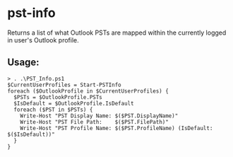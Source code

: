 # pst-info
Returns a list of what Outlook PSTs are mapped within the currently logged in user's Outlook profile.

## Usage:
```
> . .\PST_Info.ps1
$CurrentUserProfiles = Start-PSTInfo
foreach ($OutlookProfile in $CurrentUserProfiles) {
  $PSTs = $OutlookProfile.PSTs
  $IsDefault = $OutlookProfile.IsDefault
  foreach ($PST in $PSTs) {
    Write-Host "PST Display Name: $($PST.DisplayName)" 
    Write-Host "PST File Path:    $($PST.FilePath)" 
    Write-Host "PST Profile Name: $($PST.ProfileName) (IsDefault: $($IsDefault))"
  }
}
```
